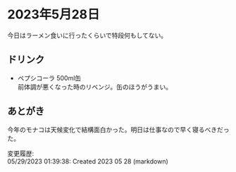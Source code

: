 # 2023年5月28日

今日はラーメン食いに行ったくらいで特段何もしてない。

## ドリンク

- ペプシコーラ 500ml缶  
前体調が悪くなった時のリベンジ。缶のほうがうまい。

## あとがき

今年のモナコは天候変化で結構面白かった。明日は仕事なので早く寝るべきだった。

変更履歴:  
05/29/2023 01:39:38: Created 2023 05 28 (markdown)  
